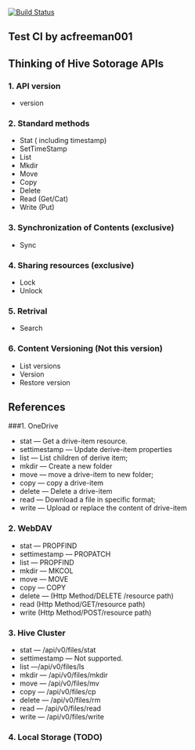 [![Build Status](https://travis-ci.org/elastos/Elastos.NET.Hive.Native.SDK.svg)](https://travis-ci.org/elastos/Elastos.NET.Hive.Native.SDK)

## Test CI by acfreeman001

## Thinking of Hive Sotorage APIs

### 1. API version
- version

### 2. Standard methods
- Stat ( including timestamp)
- SetTimeStamp
- List
- Mkdir
- Move
- Copy
- Delete
- Read (Get/Cat)
- Write (Put)

### 3. Synchronization of Contents (exclusive)
- Sync

### 4. Sharing resources (exclusive)
- Lock
- Unlock

### 5. Retrival
- Search

### 6. Content Versioning (Not this version)
- List versions
- Version
- Restore version

## References

###1. OneDrive
- stat  — Get a drive-item resource.
- settimestamp — Update derive-item properties
- list — List children of derive item;
- mkdir — Create a new folder
- move — move a drive-item to new folder;
- copy — copy a drive-item
- delete — Delete a drive-item
- read — Download a file in specific format;
- write —  Upload or replace the content of drive-item

### 2. WebDAV
- stat — PROPFIND
- settimestamp — PROPATCH
- list — PROPFIND
- mkdir  — MKCOL
- move — MOVE
- copy — COPY
- delete — (Http Method/DELETE /resource path)
- read (Http Method/GET/resource path)
- write (Http Method/POST/resource path)

### 3. Hive Cluster
- stat —  /api/v0/files/stat
- settimestamp — Not supported.
- list —/api/v0/files/ls
- mkdir — /api/v0/files/mkdir
- move — /api/v0/files/mv
- copy — /api/v0/files/cp
- delete — /api/v0/files/rm
- read — /api/v0/files/read
- write — /api/v0/files/write

### 4. Local Storage (TODO)
